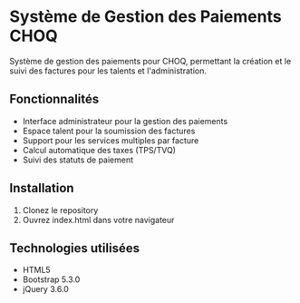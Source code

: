 # Système de Gestion des Paiements CHOQ

Système de gestion des paiements pour CHOQ, permettant la création et le suivi des factures pour les talents et l'administration.

## Fonctionnalités

- Interface administrateur pour la gestion des paiements
- Espace talent pour la soumission des factures
- Support pour les services multiples par facture
- Calcul automatique des taxes (TPS/TVQ)
- Suivi des statuts de paiement

## Installation

1. Clonez le repository
2. Ouvrez index.html dans votre navigateur

## Technologies utilisées

- HTML5
- Bootstrap 5.3.0
- jQuery 3.6.0
